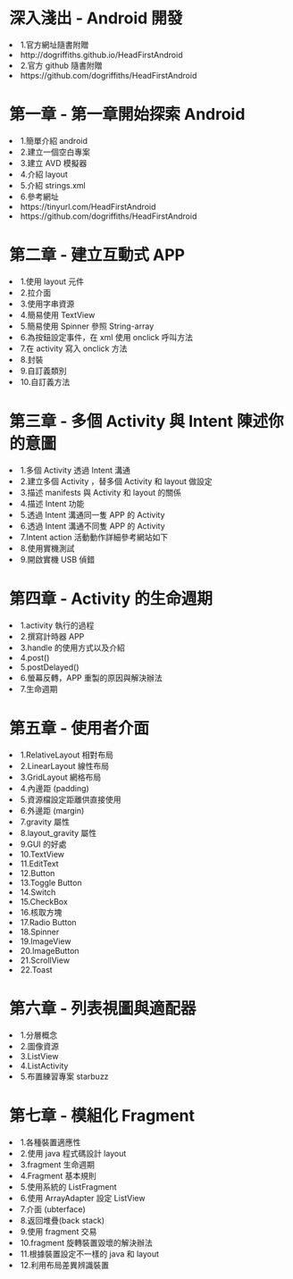 # 深入淺出 - Android 開發

<li>1.官方網址隨書附贈</li>
<li>http://dogriffiths.github.io/HeadFirstAndroid</li>

<li>2.官方 github 隨書附贈</li>
<li>https://github.com/dogriffiths/HeadFirstAndroid</li>

# 第一章 - 第一章開始探索 Android
<li>1.簡單介紹 android</li>
<li>2.建立一個空白專案</li>
<li>3.建立 AVD 模擬器</li>
<li>4.介紹 layout</li>
<li>5.介紹 strings.xml</li>
<li>6.參考網址</li>
<li>https://tinyurl.com/HeadFirstAndroid</li>
<li>https://github.com/dogriffiths/HeadFirstAndroid</li>

# 第二章 - 建立互動式 APP
<li>1.使用 layout 元件</li>
<li>2.拉介面</li>
<li>3.使用字串資源</li>
<li>4.簡易使用 TextView</li>
<li>5.簡易使用 Spinner 參照 String-array</li>
<li>6.為按鈕設定事件，在 xml 使用 onclick 呼叫方法</li>
<li>7.在 activity 寫入 onclick 方法</li>
<li>8.封裝</li>
<li>9.自訂義類別</li>
<li>10.自訂義方法</li>

# 第三章 - 多個 Activity 與 Intent 陳述你的意圖
<li>1.多個 Activity 透過 Intent 溝通</li>
<li>2.建立多個 Activity ，替多個 Activity 和 layout 做設定</li>
<li>3.描述 manifests 與 Activity 和 layout 的關係</li>
<li>4.描述 Intent 功能</li>
<li>5.透過 Intent 溝通同一隻 APP 的 Activity</li>
<li>6.透過 Intent 溝通不同隻 APP 的 Activity</li>
<li>7.Intent action 活動動作詳細參考網站如下</li>
<li>8.使用實機測試</li>
<li>9.開啟實機 USB 偵錯</li>

# 第四章 - Activity 的生命週期
<li>1.activity 執行的過程</li>
<li>2.撰寫計時器 APP</li>
<li>3.handle 的使用方式以及介紹</li>
<li>4.post()</li>
<li>5.postDelayed()</li>
<li>6.螢幕反轉，APP 重製的原因與解決辦法</li>
<li>7.生命週期</li>

# 第五章 - 使用者介面
<li>1.RelativeLayout 相對布局</li>
<li>2.LinearLayout 線性布局</li>
<li>3.GridLayout 網格布局</li>
<li>4.內邊距 (padding)</li>
<li>5.資源檔設定距離供直接使用</li>
<li>6.外邊距 (margin)</li>
<li>7.gravity 屬性</li>
<li>8.layout_gravity 屬性</li>
<li>9.GUI 的好處</li>
<li>10.TextView</li>
<li>11.EditText</li>
<li>12.Button</li>
<li>13.Toggle Button</li>
<li>14.Switch</li>
<li>15.CheckBox</li>
<li>16.核取方塊</li>
<li>17.Radio Button</li>
<li>18.Spinner</li>
<li>19.ImageView</li>
<li>20.ImageButton</li>
<li>21.ScrollView</li>
<li>22.Toast</li>

# 第六章 - 列表視圖與適配器
<li>1.分層概念 </li>
<li>2.圖像資源 </li>
<li>3.ListView </li>
<li>4.ListActivity </li>
<li>5.布置練習專案 starbuzz </li>

# 第七章 - 模組化 Fragment
<li>1.各種裝置適應性</li>
<li>2.使用 java 程式碼設計 layout</li>
<li>3.fragment 生命週期</li>
<li>4.Fragment 基本規則</li>
<li>5.使用系統的 ListFragment</li>
<li>6.使用 ArrayAdapter 設定 ListView</li>
<li>7.介面 (ubterface)</li>
<li>8.返回堆疊(back stack)</li>
<li>9.使用 fragment 交易</li>
<li>10.fragment 旋轉裝置毀壞的解決辦法</li>
<li>11.根據裝置設定不一樣的 java 和 layout</li>
<li>12.利用布局差異辨識裝置</li>
